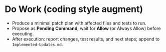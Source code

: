 # Do Work (coding style augment)
- Produce a minimal patch plan with affected files and tests to run.
- Propose as **Pending Command**; wait for **Allow** (or Always Allow) before executing.
- After execution: report changes, test results, and next steps; append to `Implemented-Updates.md`.